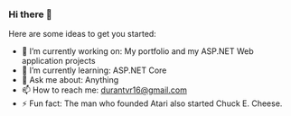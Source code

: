 ### Hi there 👋

Here are some ideas to get you started:

- 🔭 I’m currently working on: My portfolio and my ASP.NET Web application projects
- 🌱 I’m currently learning: ASP.NET Core
- 💬 Ask me about: Anything
- 📫 How to reach me: durantvr16@gmail.com
- ⚡ Fun fact: The man who founded Atari also started Chuck E. Cheese.

